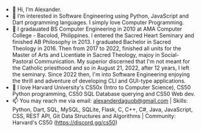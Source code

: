 - 👋 Hi, I’m Alexander.
- 👀 I’m interested in Software Engineering using Python, JavaScript and Dart programming languages. I simply love Computer Programming.
- 🌱 I gradauated BS Computer Engineering in 2010 at AMA Computer College - Bacolod, Philippines. I entered the Sacred Heart Seminary and finished AB Philosophy in 2013. I graduated Bachelor in Sacred Theology in 2016. Then from 2017 to 2022, finished all units for the Master of Arts and Licentiate in Sacred Theology, majoy in Social-Pastoral Communication. My superior discerned that I'm not meant for the Catholic priesthood and so in August 21, 2022, after 12 years, I left the seminary. Since 2022 then, I'm into Software Engineering enjoying the thrill and adventure of developing CLI and GUI-type applications.
- 💞️ I love Harvard University's CS50x (Intro to Computer Science), CS50 Python programming, CS50 SQL Database querying and CS50 Web dev.
- 📫 You may reach me via email: alexanderdaguob@gmail.com 
| Skills: Python, Dart, SQL, MySQL, SQLite, Flask, C, C++, C#, Java, JavaScript, CSS, REST API, Git Data Structures and Algorithms 
| Community: Harvard's CS50 (https://discord.gg/cs50)
<!---
addaguob/addaguob is a ✨ special ✨ repository because its `README.md` (this file) appears on your GitHub profile.
You can click the Preview link to take a look at your changes.
--->
